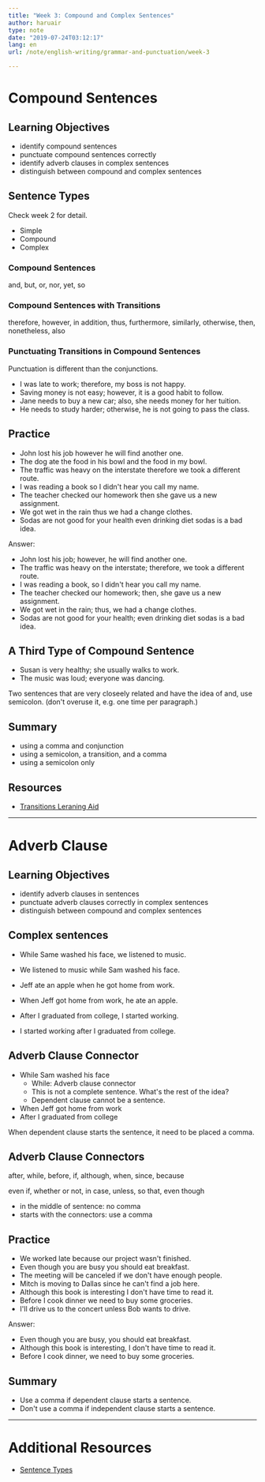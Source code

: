 ```yaml
---
title: "Week 3: Compound and Complex Sentences"
author: haruair
type: note
date: "2019-07-24T03:12:17"
lang: en
url: /note/english-writing/grammar-and-punctuation/week-3

---
```


# Compound Sentences

## Learning Objectives

- identify compound sentences
- punctuate compound sentences correctly
- identify adverb clauses in complex sentences
- distinguish between compound and complex sentences

## Sentence Types

Check week 2 for detail.

- Simple
- Compound
- Complex

### Compound Sentences

and, but, or, nor, yet, so

### Compound Sentences with Transitions

therefore, however, in addition, thus, furthermore, similarly, otherwise, then, nonetheless, also

### Punctuating Transitions in Compound Sentences

Punctuation is different than the conjunctions.

- I was late to work; therefore, my boss is not happy.
- Saving money is not easy; however, it is a good habit to follow.
- Jane needs to buy a new car; also, she needs money for her tuition.
- He needs to study harder; otherwise, he is not going to pass the class.

## Practice

- John lost his job however he will find another one.
- The dog ate the food in his bowl and the food in my bowl.
- The traffic was heavy on the interstate therefore we took a different route.
- I was reading a book so I didn't hear you call my name.
- The teacher checked our homework then she gave us a new assignment.
- We got wet in the rain thus we had a change clothes.
- Sodas are not good for your health even drinking diet sodas is a bad idea.

Answer:

- John lost his job; however, he will find another one.
- The traffic was heavy on the interstate; therefore, we took a different route.
- I was reading a book, so I didn't hear you call my name.
- The teacher checked our homework; then, she gave us a new assignment.
- We got wet in the rain; thus, we had a change clothes.
- Sodas are not good for your health; even drinking diet sodas is a bad idea.

## A Third Type of Compound Sentence

- Susan is very healthy; she usually walks to work.
- The music was loud; everyone was dancing.

Two sentences that are very closeely related and have the idea of and, use semicolon. (don't overuse it, e.g. one time per paragraph.)

## Summary

- using a comma and conjunction
- using a semicolon, a transition, and a comma
- using a semicolon only

## Resources

- [Transitions Leraning Aid](https://s3-us-west-2.amazonaws.com/unex-esl-mooc/PDF_Files/Transitions.pdf)


----

# Adverb Clause

## Learning Objectives

- identify adverb clauses in sentences
- punctuate adverb clauses correctly in complex sentences
- distinguish between compound and complex sentences

## Complex sentences

- While Same washed his face, we listened to music.
- We listened to music while Sam washed his face.

- Jeff ate an apple when he got home from work.
- When Jeff got home from work, he ate an apple.

- After I graduated from college, I started working.
- I started working after I graduated from college.

## Adverb Clause Connector

- While Sam washed his face
  - While: Adverb clause connector
  - This is not a complete sentence. What's the rest of the idea?
  - Dependent clause cannot be a sentence.
- When Jeff got home from work
- After I graduated from college

When dependent clause starts the sentence, it need to be placed a comma.

## Adverb Clause Connectors

after, while, before, if, although, when, since, because

even if, whether or not, in case, unless, so that, even though

- in the middle of sentence: no comma
- starts with the connectors: use a comma

## Practice

- We worked late because our project wasn't finished.
- Even though you are busy you should eat breakfast.
- The meeting will be canceled if we don't have enough people.
- Mitch is moving to Dallas since he can't find a job here.
- Although this book is interesting I don't have time to read it.
- Before I cook dinner we need to buy some groceries.
- I'll drive us to the concert unless Bob wants to drive.

Answer:

- Even though you are busy, you should eat breakfast.
- Although this book is interesting, I don't have time to read it.
- Before I cook dinner, we need to buy some groceries.

## Summary

- Use a comma if dependent clause starts a sentence.
- Don't use a comma if independent clause starts a sentence.

----

# Additional Resources

- [Sentence Types](https://owl.purdue.edu/owl/general_writing/academic_writing/sentence_variety/sentence_types.html)


